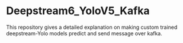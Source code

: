 # Deepstream6_YoloV5_Kafka
This repository gives a detailed explanation on making custom trained deepstream-Yolo models predict and send message over kafka.
